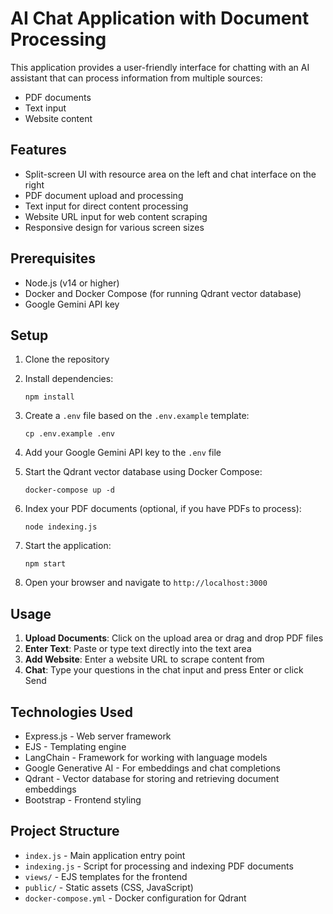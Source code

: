 # AI Chat Application with Document Processing

This application provides a user-friendly interface for chatting with an AI assistant that can process information from multiple sources:

- PDF documents
- Text input
- Website content

## Features

- Split-screen UI with resource area on the left and chat interface on the right
- PDF document upload and processing
- Text input for direct content processing
- Website URL input for web content scraping
- Responsive design for various screen sizes

## Prerequisites

- Node.js (v14 or higher)
- Docker and Docker Compose (for running Qdrant vector database)
- Google Gemini API key

## Setup

1. Clone the repository

2. Install dependencies:
   ```
   npm install
   ```

3. Create a `.env` file based on the `.env.example` template:
   ```
   cp .env.example .env
   ```

4. Add your Google Gemini API key to the `.env` file

5. Start the Qdrant vector database using Docker Compose:
   ```
   docker-compose up -d
   ```

6. Index your PDF documents (optional, if you have PDFs to process):
   ```
   node indexing.js
   ```

7. Start the application:
   ```
   npm start
   ```

8. Open your browser and navigate to `http://localhost:3000`

## Usage

1. **Upload Documents**: Click on the upload area or drag and drop PDF files
2. **Enter Text**: Paste or type text directly into the text area
3. **Add Website**: Enter a website URL to scrape content from
4. **Chat**: Type your questions in the chat input and press Enter or click Send

## Technologies Used

- Express.js - Web server framework
- EJS - Templating engine
- LangChain - Framework for working with language models
- Google Generative AI - For embeddings and chat completions
- Qdrant - Vector database for storing and retrieving document embeddings
- Bootstrap - Frontend styling

## Project Structure

- `index.js` - Main application entry point
- `indexing.js` - Script for processing and indexing PDF documents
- `views/` - EJS templates for the frontend
- `public/` - Static assets (CSS, JavaScript)
- `docker-compose.yml` - Docker configuration for Qdrant
